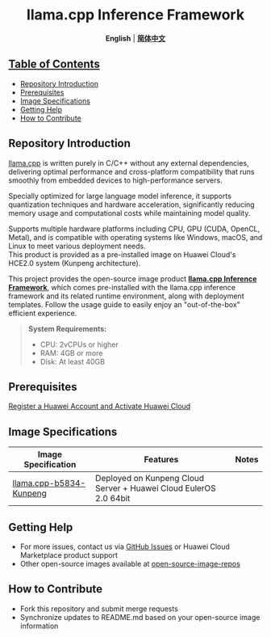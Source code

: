 <p align="center">
  <h1 align="center">llama.cpp Inference Framework</h1>
  <p align="center">
    <strong>English</strong></a> | <a href="README_ZH.md"><strong>简体中文</strong>
  </p>

## Table of Contents

- [Repository Introduction](#repository-introduction)
- [Prerequisites](#prerequisites)
- [Image Specifications](#image-specifications)
- [Getting Help](#getting-help)
- [How to Contribute](#how-to-contribute)

## Repository Introduction
[llama.cpp](https://github.com/ggml-org/llama.cpp) is written purely in C/C++ without any external dependencies, delivering optimal performance and cross-platform compatibility that runs smoothly from embedded devices to high-performance servers.

Specially optimized for large language model inference, it supports quantization techniques and hardware acceleration, significantly reducing memory usage and computational costs while maintaining model quality.

Supports multiple hardware platforms including CPU, GPU (CUDA, OpenCL, Metal), and is compatible with operating systems like Windows, macOS, and Linux to meet various deployment needs.<br>
This product is provided as a pre-installed image on Huawei Cloud's HCE2.0 system (Kunpeng architecture).

This project provides the open-source image product [**llama.cpp Inference Framework**](https://marketplace.huaweicloud.com/intl/hidden/contents/6fa48dca-33e9-4922-9090-ea87415b4354), which comes pre-installed with the llama.cpp inference framework and its related runtime environment, along with deployment templates. Follow the usage guide to easily enjoy an "out-of-the-box" efficient experience.

> **System Requirements:**
> - CPU: 2vCPUs or higher
> - RAM: 4GB or more
> - Disk: At least 40GB

## Prerequisites
[Register a Huawei Account and Activate Huawei Cloud](https://support.huaweicloud.com/usermanual-account/account_id_001.html)

## Image Specifications

| Image Specification                                                                                                                   | Features                                                                 | Notes |
|--------------------------------------------------------------------------------------------------------------------------------------|--------------------------------------------------------------------------|-------|
| [llama.cpp-b5834-Kunpeng](https://github.com/HuaweiCloudDeveloper/llama.cpp-image/tree/llama.cpp-b5834-kunpeng/README.md) | Deployed on Kunpeng Cloud Server + Huawei Cloud EulerOS 2.0 64bit       |       |

## Getting Help
- For more issues, contact us via [GitHub Issues](https://github.com/HuaweiCloudDeveloper/llama.cpp-image/issues) or Huawei Cloud Marketplace product support
- Other open-source images available at [open-source-image-repos](https://github.com/HuaweiCloudDeveloper/open-source-image-repos)

## How to Contribute
- Fork this repository and submit merge requests
- Synchronize updates to README.md based on your open-source image information
